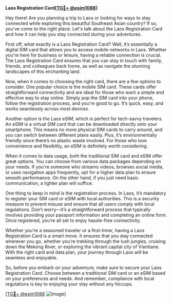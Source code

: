 **Laos Registration Card[[TG💪+ @esim1088](https://t.me/s/esim1088)]**

Hey there! Are you planning a trip to Laos or looking for ways to stay connected while exploring this beautiful Southeast Asian country? If so, you've come to the right place. Let's talk about the Laos Registration Card and how it can help you stay connected during your adventures.

First off, what exactly is a Laos Registration Card? Well, it’s essentially a digital SIM card that allows you to access mobile networks in Laos. Whether you're here for business or leisure, having a reliable connection is crucial. The Laos Registration Card ensures that you can stay in touch with family, friends, and colleagues back home, as well as navigate the stunning landscapes of this enchanting land.

Now, when it comes to choosing the right card, there are a few options to consider. One popular choice is the mobile SIM card. These cards offer straightforward connectivity and are ideal for those who want a simple and effective way to stay online. Simply pop the SIM card into your phone, follow the registration process, and you're good to go. It’s quick, easy, and works seamlessly across most devices.

Another option is the Laos eSIM, which is perfect for tech-savvy travelers. An eSIM is a virtual SIM card that can be downloaded directly onto your smartphone. This means no more physical SIM cards to carry around, and you can switch between different plans easily. Plus, it’s environmentally friendly since there’s no plastic waste involved. For those who love convenience and flexibility, an eSIM is definitely worth considering.

When it comes to data usage, both the traditional SIM card and eSIM offer great options. You can choose from various data packages depending on your needs. If you're someone who streams videos, browses social media, or uses navigation apps frequently, opt for a higher data plan to ensure smooth performance. On the other hand, if you just need basic communication, a lighter plan will suffice.

One thing to keep in mind is the registration process. In Laos, it’s mandatory to register your SIM card or eSIM with local authorities. This is a security measure to prevent misuse and ensure that all users comply with local regulations. Don’t worry—it’s a straightforward process that typically involves providing your passport information and completing an online form. Once registered, you’re all set to enjoy hassle-free connectivity.

Whether you’re a seasoned traveler or a first-timer, having a Laos Registration Card is a smart move. It ensures that you stay connected wherever you go, whether you’re trekking through the lush jungles, cruising down the Mekong River, or exploring the vibrant capital city of Vientiane. With the right card and data plan, your journey through Laos will be seamless and enjoyable.

So, before you embark on your adventure, make sure to secure your Laos Registration Card. Choose between a traditional SIM card or an eSIM based on your preferences and needs. And remember, compliance with local regulations is key to enjoying your stay without any hiccups.

[[TG💪+ @esim1088](https://t.me/s/esim1088) ![Image](https://i.postimg.cc/Y0z9fWf4/image.png)]
